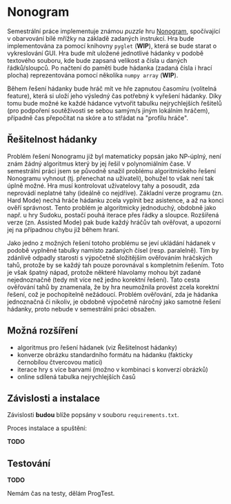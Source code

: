 # Nonogram

Semestrální práce implementuje známou *puzzle* hru [Nonogram](https://en.wikipedia.org/wiki/Nonogram), spočívající v obarvování bílé mřížky na základě zadaných instrukcí. Hra bude implementována za pomocí knihovny `pyglet` (**WIP**), která se bude starat o vykreslování GUI. Hra bude mít uložené jednotlivé hádanky v podobě textového souboru, kde bude zapsaná velikost a čísla u daných řádků/sloupců. Po načtení do paměti bude hádanka (zadaná čísla i hrací plocha) reprezentována pomocí několika `numpy array` (**WIP**).

Během řešení hádanky bude hráč mít ve hře zapnutou časomíru (volitelná feature), která si uloží jeho výsledný čas potřebný k vyřešení hádanky. Díky tomu bude možné ke každé hádance vytvořit tabulku nejrychlejších řešitelů (pro podpoření soutěživosti se sebou samým/s jiným lokálním hráčem), případně čas přepočítat na skóre a to střádat na "profilu hráče". 

## Řešitelnost hádanky

Problém řešení Nonogramu již byl matematicky popsán jako NP-úplný, není znám žádný algoritmus který by jej řešil v polynomiálním čase. V semestrální práci jsem se původně snažil problému algoritmického řešení Nonogramu vyhnout (tj. přenechat na uživateli), bohužel to však není tak úplně možné. Hra musí kontrolovat uživatelovy tahy a posoudit, zda neprovádí neplatné tahy (ideálně co nejdříve). Základní verze programu (zn. Hard Mode) nechá hráče hádanku zcela vyplnit bez asistence, a až na konci ověří správnost. Tento problém je algoritmicky jednoduchý, obdobně jako např. u hry Sudoku, postačí pouhá iterace přes řádky a sloupce. Rozšířená verze (zn. Assisted Mode) pak bude každý hráčův tah ověřovat, a upozorní jej na případnou chybu již během hraní.

Jako jedno z možných řešení totoho problému se jeví ukládání hádanek v podobě vyplněné tabulky namísto zadaných čísel (resp. paralelně). Tím by zdánlivě odpadly starosti s výpočetně složitějším ověřováním hráčských tahů, protože by se každý tah pouze porovnával s kompletním řešením. Toto je však špatný nápad, protože některé hlavolamy mohou být zadané nejednoznačně (tedy mít více než jedno korektní řešení). Tato cesta ověřování tahů by znamenala, že by hra neumožnila provést zcela korektní řešení, což je pochopitelně nežádoucí. Problém ověřování, zda je hádanka jednoznačná či nikoliv, je obdobně výpočetně náročný jako samotné řešení hádanky, proto nebude v semestrální práci obsažen.

## Možná rozšíření

- algoritmus pro řešení hádanek (viz Řešitelnost hádanky)
- konverze obrázku standardního formátu na hádanku (fakticky černobílou čtvercovou matici)
- iterace hry s více barvami (možno v kombinaci s konverzí obrázků)
- online sdílená tabulka nejrychlejších časů

## Závislosti a instalace

Závislosti **budou** blíže popsány v souboru `requirements.txt`.

Proces instalace a spuštění:

**TODO**

## Testování

**TODO**

Nemám čas na testy, dělám ProgTest.